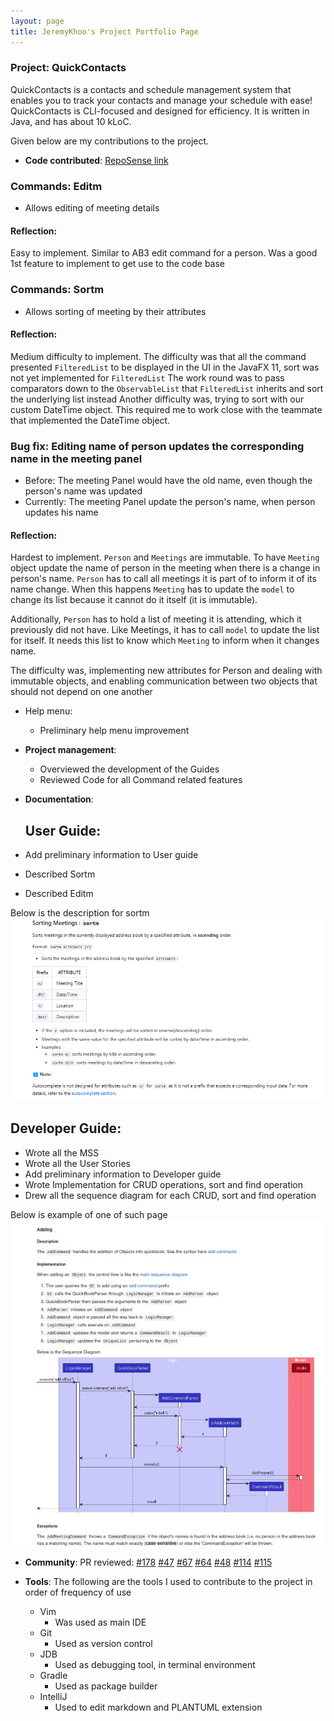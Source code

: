 ```yaml
---
layout: page
title: JeremyKhoo's Project Portfolio Page
---
```


### Project: QuickContacts
QuickContacts is a contacts and schedule management system that enables you to track your contacts and manage your schedule with ease! QuickContacts is CLI-focused and designed for efficiency. It is written in Java, and has about 10 kLoC.

Given below are my contributions to the project.

* **Code contributed**: [RepoSense link](https://nus-cs2103-ay2223s2.github.io/tp-dashboard/?search=jeremykhoo&sort=groupTitle&sortWithin=title&since=2023-02-17&timeframe=commit&mergegroup=&groupSelect=groupByRepos&breakdown=false)
### Commands: Editm
* Allows editing of meeting details
#### Reflection:
Easy to implement. Similar to AB3 edit command for a person. Was a good 1st feature to implement to get use to the code base

### Commands: Sortm
* Allows sorting of meeting by their attributes
#### Reflection:
Medium difficulty to implement. The difficulty was that all the command presented `FilteredList` to be displayed in the UI
in the JavaFX 11, sort was not yet implemented for `FilteredList`
The work round was to pass comparators down to the `ObservableList` that `FilteredList` inherits and sort the underlying list instead
Another difficulty was, trying to sort with our custom DateTime object.
This required me to work close with the teammate that implemented the DateTime object.

### Bug fix: Editing name of person updates the corresponding name in the meeting panel
* Before: The meeting Panel would have the old name, even though the person's name was updated
* Currently: The meeting Panel update the person's name, when person updates his name
#### Reflection:
Hardest to implement. `Person` and `Meetings` are immutable. To have `Meeting` object update the name of person in the meeting when there is a change in person's name. `Person` has to call all meetings it is part of to inform it of its name change. When this happens `Meeting` has to update the `model` to change its list because it cannot do it itself (it is immutable).

Additionally, `Person` has to hold a list of meeting it is attending, which it previously did not have. Like Meetings, it has to call `model` to update the list for itself. It needs this list to know which `Meeting` to inform when it changes name.

The difficulty was, implementing new attributes for Person and dealing with immutable objects, and enabling communication between two objects that should not depend on one another

* Help menu:
    * Preliminary help menu improvement

* **Project management**:
    * Overviewed the development of the Guides
    * Reviewed Code for all Command related features

* **Documentation**:
  ## User Guide:
* Add preliminary information to User guide
* Described Sortm
* Described Editm

Below is the description for sortm
![sortm description](../images/sortmUG.png)
## Developer Guide:
* Wrote all the MSS
* Wrote all the User Stories
* Add preliminary information to Developer guide
* Wrote Implementation for CRUD operations, sort and find operation
* Drew all the sequence diagram for each CRUD, sort and find operation

Below is example of one of such page
![CRUD page](../images/CRUD.png)



* **Community**:
  PR reviewed:
  [#178](https://github.com/AY2223S2-CS2103T-T11-2/tp/pull/178)
  [#47](https://github.com/AY2223S2-CS2103T-T11-2/tp/pull/47)
  [#67](https://github.com/AY2223S2-CS2103T-T11-2/tp/pull/67)
  [#64](https://github.com/AY2223S2-CS2103T-T11-2/tp/pull/64)
  [#48](https://github.com/AY2223S2-CS2103T-T11-2/tp/pull/48)
  [#114](https://github.com/AY2223S2-CS2103T-T11-2/tp/pull/114)
  [#115](https://github.com/AY2223S2-CS2103T-T11-2/tp/pull/115)

* **Tools**:
  The following are the tools I used to contribute to the project in order of frequency of use
    * Vim
        * Was used as main IDE
    * Git
        * Used as version control
    * JDB
        * Used as debugging tool, in terminal environment
    * Gradle
        * Used as package builder
    * IntelliJ
        * Used to edit markdown and PLANTUML extension
